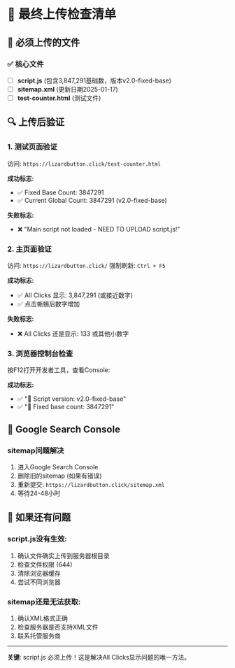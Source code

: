 # 🚀 最终上传检查清单

## 📁 必须上传的文件

### ✅ 核心文件
- [ ] **script.js** (包含3,847,291基础数，版本v2.0-fixed-base)
- [ ] **sitemap.xml** (更新日期2025-01-17)
- [ ] **test-counter.html** (测试文件)

## 🔍 上传后验证

### 1. 测试页面验证
访问: `https://lizardbutton.click/test-counter.html`

**成功标志:**
- ✅ Fixed Base Count: 3847291
- ✅ Current Global Count: 3847291 (v2.0-fixed-base)

**失败标志:**
- ❌ "Main script not loaded - NEED TO UPLOAD script.js!"

### 2. 主页面验证
访问: `https://lizardbutton.click/`
强制刷新: `Ctrl + F5`

**成功标志:**
- ✅ All Clicks 显示: 3,847,291 (或接近数字)
- ✅ 点击蜥蜴后数字增加

**失败标志:**
- ❌ All Clicks 还是显示: 133 或其他小数字

### 3. 浏览器控制台检查
按F12打开开发者工具，查看Console:

**成功标志:**
- ✅ "📝 Script version: v2.0-fixed-base"
- ✅ "🎯 Fixed base count: 3847291"

## 🔧 Google Search Console

### sitemap问题解决
1. 进入Google Search Console
2. 删除旧的sitemap (如果有错误)
3. 重新提交: `https://lizardbutton.click/sitemap.xml`
4. 等待24-48小时

## 🚨 如果还有问题

### script.js没有生效:
1. 确认文件确实上传到服务器根目录
2. 检查文件权限 (644)
3. 清除浏览器缓存
4. 尝试不同浏览器

### sitemap还是无法获取:
1. 确认XML格式正确
2. 检查服务器是否支持XML文件
3. 联系托管服务商

---
**关键**: script.js 必须上传！这是解决All Clicks显示问题的唯一方法。